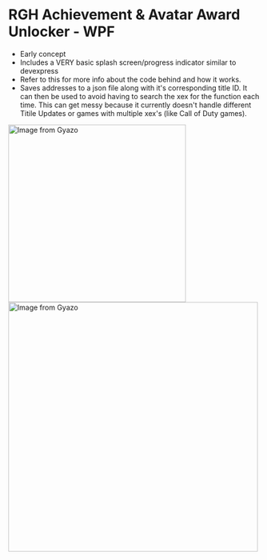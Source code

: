 # RGH Achievement & Avatar Award Unlocker - WPF
- Early concept
- Includes a VERY basic splash screen/progress indicator similar to devexpress
- Refer to this for more info about the code behind and how it works.
- Saves addresses to a json file along with it's corresponding title ID. It can then be used to avoid having to search the xex for the function each time. This can get messy because it currently doesn't handle different Titile Updates or games with multiple xex's (like Call of Duty games).

<a href="https://gyazo.com/73f14971a1cae757968ef5ee8a58c7de"><img src="https://i.gyazo.com/73f14971a1cae757968ef5ee8a58c7de.png" alt="Image from Gyazo" width="355"/></a>
<a href="https://gyazo.com/f4df75ad5e4ccabc6e83621ff9cbd9d5"><img src="https://i.gyazo.com/f4df75ad5e4ccabc6e83621ff9cbd9d5.png" alt="Image from Gyazo" width="499"/></a>
